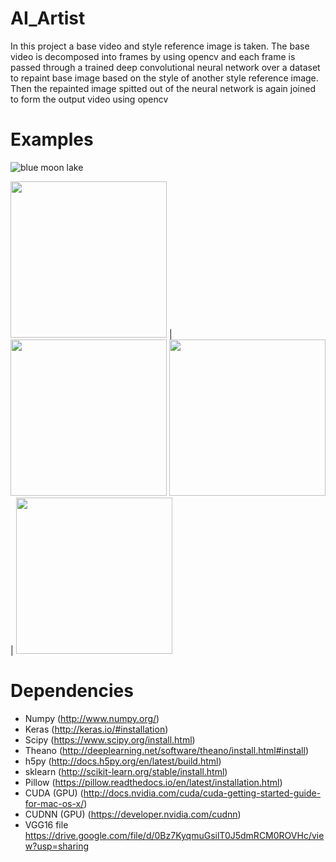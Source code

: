 # AI_Artist

In this project a base video and style reference image is taken. The base video is decomposed into frames by using opencv and each frame is passed through a trained deep convolutional neural network over a dataset to repaint base image based on the style of another style reference image. Then the repainted image spitted out of the neural network is again joined to form the output video using opencv

# Examples

![blue moon lake](https://cloud.githubusercontent.com/assets/16362957/20453699/2ce3621c-ae53-11e6-8aea-100934576fc0.gif)

<img src="https://cloud.githubusercontent.com/assets/16362957/20453729/0b5f885e-ae54-11e6-89b8-5e3063d50369.jpg" width="250" height="250"> | <img src="https://cloud.githubusercontent.com/assets/16362957/20453731/0daa968a-ae54-11e6-823e-cf00edd891dc.png" width="250" height="250">
<img src="https://cloud.githubusercontent.com/assets/16362957/20453732/11700746-ae54-11e6-9962-eb990e817c59.jpg" width="250" height="250"> | <img src="https://cloud.githubusercontent.com/assets/16362957/20453733/140639e4-ae54-11e6-9f33-432327685bb3.png" width="250" height="250">

# Dependencies

* Numpy (http://www.numpy.org/)
* Keras (http://keras.io/#installation)
* Scipy (https://www.scipy.org/install.html)
* Theano (http://deeplearning.net/software/theano/install.html#install)
* h5py (http://docs.h5py.org/en/latest/build.html)
* sklearn (http://scikit-learn.org/stable/install.html)
* Pillow (https://pillow.readthedocs.io/en/latest/installation.html)
* CUDA (GPU) (http://docs.nvidia.com/cuda/cuda-getting-started-guide-for-mac-os-x/)
* CUDNN (GPU) (https://developer.nvidia.com/cudnn)
* VGG16 file https://drive.google.com/file/d/0Bz7KyqmuGsilT0J5dmRCM0ROVHc/view?usp=sharing
